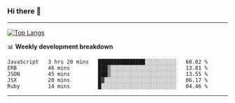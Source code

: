 ### Hi there 👋

-------
[![Top Langs](https://github-readme-stats.vercel.app/api/top-langs/?username=ashish-r)](https://github.com/anuraghazra/github-readme-stats)

📊 **Weekly development breakdown**
<!--START_SECTION:waka-->
```text
JavaScript   3 hrs 20 mins   ███████████████░░░░░░░░░░   60.02 % 
ERB          46 mins         ███▒░░░░░░░░░░░░░░░░░░░░░   13.81 % 
JSON         45 mins         ███▒░░░░░░░░░░░░░░░░░░░░░   13.55 % 
JSX          20 mins         █▓░░░░░░░░░░░░░░░░░░░░░░░   06.17 % 
Ruby         14 mins         █░░░░░░░░░░░░░░░░░░░░░░░░   04.46 % 
```
<!--END_SECTION:waka-->
-------

<!--
**ashish-r/ashish-r** is a ✨ _special_ ✨ repository because its `README.md` (this file) appears on your GitHub profile.

Here are some ideas to get you started:

- 🔭 I’m currently working on ...
- 🌱 I’m currently learning ...
- 👯 I’m looking to collaborate on ...
- 🤔 I’m looking for help with ...
- 💬 Ask me about ...
- 📫 How to reach me: ...
- 😄 Pronouns: ...
- ⚡ Fun fact: ...
-->
